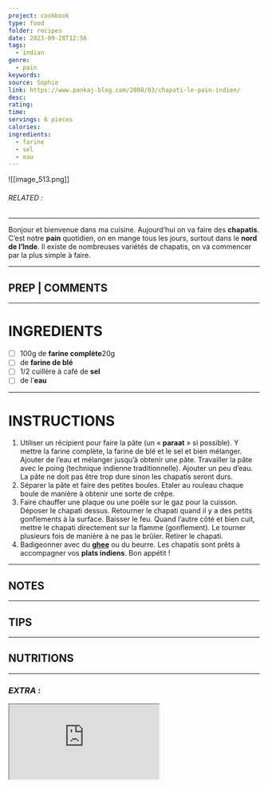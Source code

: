 ```yaml
---
project: cookbook
type: food
folder: recipes
date: 2023-09-28T12:56
tags:
  - indian
genre:
  - pain
keywords: 
source: Sophie
link: https://www.pankaj-blog.com/2008/03/chapati-le-pain-indien/
desc: 
rating: 
time: 
servings: 6 pieces
calories: 
ingredients:
  - farine
  - sel
  - eau
---
```


![[image_513.png]]
###### *RELATED* : 
---
Bonjour et bienvenue dans ma cuisine. Aujourd’hui on va faire des **chapatis**. C’est notre **pain** quotidien, on en mange tous les jours, surtout dans le **nord de l’Inde**. Il existe de nombreuses variétés de chapatis, on va commencer par la plus simple à faire.

---
## PREP | COMMENTS



---
# INGREDIENTS

- [ ] 100g de **farine complète**20g
- [ ] de **farine de blé**
- [ ] 1/2 cuillère à café de **sel**
- [ ] de l’**eau**

---
# INSTRUCTIONS

1. Utiliser un récipient pour faire la pâte (un « **paraat** » si possible). Y mettre la farine complète, la farine de blé et le sel et bien mélanger. Ajouter de l’eau et mélanger jusqu’à obtenir une pâte. Travailler la pâte avec le poing (technique indienne traditionnelle). Ajouter un peu d’eau. La pâte ne doit pas être trop dure sinon les chapatis seront durs.
2. Séparer la pâte et faire des petites boules. Etaler au rouleau chaque boule de manière à obtenir une sorte de crêpe.
3. Faire chauffer une plaque ou une poêle sur le gaz pour la cuisson. Déposer le chapati dessus. Retourner le chapati quand il y a des petits gonflements à la surface. Baisser le feu. Quand l’autre côté et bien cuit, mettre le chapati directement sur la flamme (gonflement). Le tourner plusieurs fois de manière à ne pas le brûler. Retirer le chapati.
4. Badigeonner avec du **[ghee](http://www.pankaj-blog.com/article-recette-du-ghee-le-beurre-indien-48796060.html)** ou du beurre. Les chapatis sont prêts à accompagner vos **plats indiens**. Bon appétit !

---
## NOTES



---
## TIPS



---
## NUTRITIONS



---
### *EXTRA* :



<iframe allowfullscreen src="https://www.youtube.com/embed/US9JVilC2pA"/>
